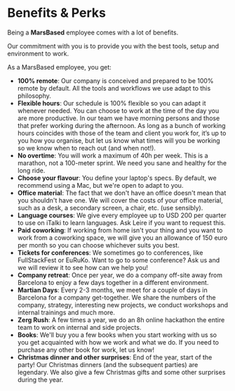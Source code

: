 # Benefits & Perks

Being a __MarsBased__ employee comes with a lot of benefits.

Our commitment with you is to provide you with the best tools, setup and environment to work.

As a MarsBased employee, you get:

* __100% remote__: Our company is conceived and prepared to be 100% remote by default. All the tools and workflows we use adapt to this philosophy.
* __Flexible hours__: Our schedule is 100% flexible so you can adapt it whenever needed. You can choose to work at the time of the day you are more productive. In our team we have morning persons and those that prefer working during the afternoon. As long as a bunch of working hours coincides with those of the team and client you work for, it’s up to you how you organise, but let us know what times will you be working so we know when to reach out (and when not!).
* __No overtime__: You will work a maximum of 40h per week. This is a marathon, not a 100-meter sprint. We need you sane and healthy for the long ride.
* __Choose your flavour__: You define your laptop's specs. By default, we recommend using a Mac, but we're open to adapt to you.
* __Office material__: The fact that we don't have an office doesn't mean that you shouldn't have one. We will cover the costs of your office material, such as a desk, a secondary screen, a chair, etc. (use sensibly).
* __Language courses__: We give every employee up to USD 200 per quarter to use on iTalki to learn languages. Ask Leire if you want to request this.
* __Paid coworking__: If working from home isn't your thing and you want to work from a coworking space, we will give you an allowance of 150 euro per month so you can choose whichever suits you best.
* __Tickets for conferences__: We sometimes go to conferences, like FullStackFest or EuRuKo. Want to go to some conference? Ask us and we will review it to see how can we help you!
* __Company retreat__: Once per year, we do a company off-site away from Barcelona to enjoy a few days together in a different environment.
* __Martian Days__: Every 2-3 months, we meet for a couple of days in Barcelona for a company get-together. We share the numbers of the company, strategy, interesting new projects, we conduct workshops and internal trainings and much more.
* __Zerg Rush__: A few times a year, we do an 8h online hackathon the entire team to work on internal and side projects.
* __Books__: We'll buy you a few books when you start working with us so you get acquainted with how we work and what we do. If you need to purchase any other book for work, let us know!
* __Christmas dinner and other surprises__: End of the year, start of the party! Our Christmas dinners (and the subsequent parties) are legendary. We also give a few Christmas gifts and some other surprises during the year.




